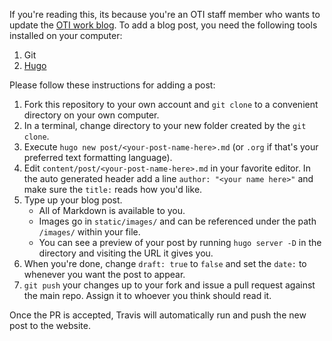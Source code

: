 If you're reading this, its because you're an OTI staff member who wants to update the [OTI work blog](https://opentechinstitute.github.io/). To add a blog post, you need the following tools installed on your computer:
1. Git
2. [Hugo](http://gohugo.io/)

Please follow these instructions for adding a post:
1. Fork this repository to your own account and `git clone` to a convenient directory on your own computer.
2. In a terminal, change directory to your new folder created by the `git clone`.
3. Execute `hugo new post/<your-post-name-here>.md` (or `.org` if that's your preferred text formatting language).
4. Edit `content/post/<your-post-name-here>.md` in your favorite editor. In the auto generated header add a line `author: "<your name here>"` and make sure the `title:` reads how you'd like.
5. Type up your blog post.
    * All of Markdown is available to you.
    * Images go in `static/images/` and can be referenced under the path `/images/` within your file.
    * You can see a preview of your post by running `hugo server -D` in the directory and visiting the URL it gives you.
6. When you're done, change `draft: true` to `false` and set the `date:` to whenever you want the post to appear.
7. `git push` your changes up to your fork and issue a pull request against the main repo. Assign it to whoever you think should read it.

Once the PR is accepted, Travis will automatically run and push the new post to the website.